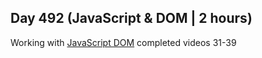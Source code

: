 ## Day 492 (JavaScript & DOM | 2 hours)

Working with [JavaScript DOM](https://ultimatecourses.com/learn/javascript-dom)
completed videos 31-39

